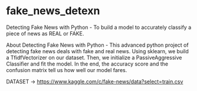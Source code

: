 # fake_news_detexn

Detecting Fake News with Python -
To build a model to accurately classify a piece of news as REAL or FAKE.

About Detecting Fake News with Python - 
This advanced python project of detecting fake news deals with fake and real news. Using sklearn, we build a TfidfVectorizer on our dataset. Then, we initialize a PassiveAggressive Classifier and fit the model. In the end, the accuracy score and the confusion matrix tell us how well our model fares.

DATASET -> https://www.kaggle.com/c/fake-news/data?select=train.csv
